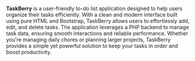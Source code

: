 **TaskBerry** is a user-friendly to-do list application designed to help users organize their tasks efficiently. With a clean and modern interface built using pure HTML and Bootstrap, TaskBerry allows users to effortlessly add, edit, and delete tasks. The application leverages a PHP backend to manage task data, ensuring smooth interactions and reliable performance. Whether you're managing daily chores or planning larger projects, TaskBerry provides a simple yet powerful solution to keep your tasks in order and boost productivity.
